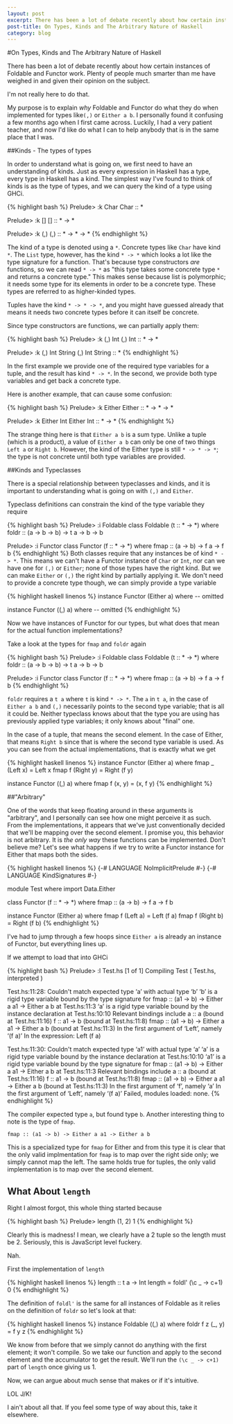 ```yaml
---
layout: post
excerpt: There has been a lot of debate recently about how certain instances of Foldable and Functor work. Plenty of people much smarter than me have weighed in and given their opinion on the subject.
post-title: On Types, Kinds and The Arbitrary Nature of Haskell 
category: blog
---
```


#On Types, Kinds and The Arbitrary Nature of Haskell 

There has been a lot of debate recently about how certain instances of Foldable and Functor work. Plenty of people much smarter than
me have weighed in and given their opinion on the subject.

I'm not really here to do that.

My purpose is to explain _why_ Foldable and Functor do what they do when implemented for types like`(,)` or `Either a b`. I personally
found it confusing a few months ago when I first came across. Luckily, I had a very patient teacher, and now I'd like do what I can
to help anybody that is in the same place that I was.

##Kinds - The types of types

In order to understand what is going on, we first need to have an understanding of kinds. Just as every expression in Haskell has a type, every type
in Haskell has a kind. The simplest way I've found to think of kinds is as the type of types, and we can query the kind of a type using GHCi.

{% highlight bash %}
Prelude> :k Char
Char :: *

Prelude> :k []
[] :: * -> *

Prelude> :k (,)
(,) :: * -> * -> *
{% endhighlight %}

The kind of a type is denoted using a `*`. Concrete types like `Char` have kind `*`. The `List` type, however, has the kind `* -> *` which looks a lot like
the type signature for a function. That's because type constructors _are_ functions, so we can read `* -> *` as "this type takes some concrete type `*` and returns a concrete type."
This makes sense because list is polymorphic; it needs some type for its elements in order to be a concrete type. These types are referred to as higher-kinded types.

Tuples have the kind `* -> * -> *`, and you might have guessed already that means it needs two concrete types before it can itself be concrete.

Since type constructors are functions, we can partially apply them:

{% highlight bash %}
Prelude> :k (,) Int
(,) Int :: * -> *

Prelude> :k (,) Int String
(,) Int String :: *
{% endhighlight %}

In the first example we provide one of the required type variables for a tuple, and the result has kind `* -> *`. In the second, we provide both type variables and get back a concrete type.

Here is another example, that can cause some confusion:

{% highlight bash %}
Prelude> :k Either
Either :: * -> * -> *

Prelude> :k Either Int
Either Int :: * -> *
{% endhighlight %}

The strange thing here is that `Either a b` is a sum type. Unlike a tuple (which is a product), a value of `Either a b` can only be one of two things `Left a` or `Right b`. However, the kind of
the Either type is still `* -> * -> *`; the type is not concrete until both type variables are provided.

##Kinds and Typeclasses

There is a special relationship between typeclasses and kinds, and it is important to understanding what is going on with `(,)` and `Either`.

Typeclass definitions can constrain the kind of the type variable they require

{% highlight bash %}
Prelude> :i Foldable
class Foldable (t :: * -> *) where
    foldr :: (a -> b -> b) -> t a -> b -> b

Prelude> :i Functor
class Functor (f :: * -> *) where
    fmap :: (a -> b) -> f a -> f b
{% endhighlight %}
Both classes require that any instances be of kind `* -> *`. This means we can't have a Functor instance of `Char` or `Int`, nor can we have one for `(,)` or `Either`; none of those types have the right kind.
But we can make `Either` or `(,)` the right kind by partially applying it. We don't need to provide a concrete type though, we can simply provide a type variable

{% highlight haskell linenos %}
instance Functor (Either a) where
-- omitted

instance Functor ((,) a) where
-- omitted
{% endhighlight %}

Now we have instances of Functor for our types, but what does that mean for the actual function implementations?

Take a look at the types for `fmap` and `foldr` again

{% highlight bash %}
Prelude> :i Foldable
class Foldable (t :: * -> *) where
    foldr :: (a -> b -> b) -> t a -> b -> b

Prelude> :i Functor
class Functor (f :: * -> *) where
    fmap :: (a -> b) -> f a -> f b
{% endhighlight %}

`foldr` requires a `t a` where `t` is kind `* -> *`. The `a` in `t a`, in the case of `Either a b` and `(,)` necessarily points to the second type variable; that is all it could be. Neither typeclass knows about that the type
you are using has previously applied type variables; it only knows about "final" one.

In the case of a tuple, that means the second element. In the case of Either, that means `Right b` since that is where the second type variable is used. As you can see from the actual implementations, that is exactly what we get

{% highlight haskell linenos %}
instance Functor (Either a) where
    fmap _ (Left x)  = Left x
    fmap f (Right y) = Right (f y)

instance Functor ((,) a) where
    fmap f (x, y) = (x, f y)
{% endhighlight %}

##"Arbitrary"

One of the words that keep floating around in these arguments is "arbitrary", and I personally can see how one might perceive it as such. From the implementations, it appears that we've just conventionally decided that we'll
be mapping over the second element. I promise you, this behavior is not arbitrary. It is _the only way_ these functions can be implemented. Don't believe me? Let's see what happens if we try to write a Functor instance for Either
that maps both the sides.


{% highlight haskell linenos %}
{-# LANGUAGE NoImplicitPrelude #-}
{-# LANGUAGE KindSignatures #-}

module Test where
import Data.Either

class Functor (f :: * -> *) where
  fmap :: (a -> b) -> f a -> f b

instance Functor (Either a) where
  fmap f (Left a)  = Left (f a)
  fmap f (Right b) = Right (f b)
{% endhighlight %}

I've had to jump through a few hoops since `Either a` is already an instance of Functor, but everything lines up.

If we attempt to load that into GHCi

{% highlight bash %}
Prelude> :l Test.hs
[1 of 1] Compiling Test             ( Test.hs, interpreted )

Test.hs:11:28:
    Couldn't match expected type ‘a’ with actual type ‘b’
      ‘b’ is a rigid type variable bound by
          the type signature for
            fmap :: (a1 -> b) -> Either a a1 -> Either a b
          at Test.hs:11:3
      ‘a’ is a rigid type variable bound by
          the instance declaration at Test.hs:10:10
    Relevant bindings include
      a :: a (bound at Test.hs:11:16)
      f :: a1 -> b (bound at Test.hs:11:8)
      fmap :: (a1 -> b) -> Either a a1 -> Either a b
        (bound at Test.hs:11:3)
    In the first argument of ‘Left’, namely ‘(f a)’
    In the expression: Left (f a)

Test.hs:11:30:
    Couldn't match expected type ‘a1’ with actual type ‘a’
      ‘a’ is a rigid type variable bound by
          the instance declaration at Test.hs:10:10
      ‘a1’ is a rigid type variable bound by
           the type signature for
             fmap :: (a1 -> b) -> Either a a1 -> Either a b
           at Test.hs:11:3
    Relevant bindings include
      a :: a (bound at Test.hs:11:16)
      f :: a1 -> b (bound at Test.hs:11:8)
      fmap :: (a1 -> b) -> Either a a1 -> Either a b
        (bound at Test.hs:11:3)
    In the first argument of ‘f’, namely ‘a’
    In the first argument of ‘Left’, namely ‘(f a)’
Failed, modules loaded: none.
{% endhighlight %}

The compiler expected type `a`, but found type `b`. Another interesting thing to note is the type of `fmap`.
```
fmap :: (a1 -> b) -> Either a a1 -> Either a b
```

This is a specialized type for `fmap` for Either and from this type it is clear that the only valid implmentation for `fmap` is to map over the right side only; we simply cannot map the left. The same holds true for tuples, the only valid implementation is to map over the second element.

## What About `length`

Right I almost forgot, this whole thing started because

{% highlight bash %}
Prelude> length (1, 2)
1
{% endhighlight %}

Clearly this is madness! I mean, we clearly have a 2 tuple so the length must be 2. Seriously, this is JavaScript level fuckery.

Nah.

First the implementation of `length`

{% highlight haskell linenos %}
length :: t a -> Int
length = foldl' (\c _ -> c+1) 0
{% endhighlight %}

The definition of `foldl'` is the same for all instances of Foldable as it relies on the definition of `foldr` so let's look at that:

{% highlight haskell linenos %}
instance Foldable ((,) a) where
    foldr f z (_, y) = f y z
{% endhighlight %}

We know from before that we simply cannot do anything with the first element; it won't compile. So we take our function and apply to
the second element and the accumulator to get the result. We'll run the `(\c _ -> c+1)` part of `length` once giving us 1.

Now, we can argue about much sense that makes or if it's intuitive.

LOL J/K!

I ain't about all that. If you feel some type of way about this, take it elsewhere.
